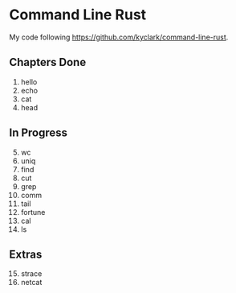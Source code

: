 # Command Line Rust

My code following <https://github.com/kyclark/command-line-rust>.

## Chapters Done

1. hello
2. echo
3. cat
4. head

## In Progress

5. wc
6. uniq
7. find
8. cut
9. grep
10. comm
11. tail
12. fortune
13. cal
14. ls

## Extras

15. strace
16. netcat
